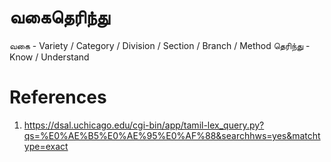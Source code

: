 # வகைதெரிந்து

வகை - Variety / Category / Division / Section / Branch / Method
தெரிந்து - Know / Understand

# References
1. https://dsal.uchicago.edu/cgi-bin/app/tamil-lex_query.py?qs=%E0%AE%B5%E0%AE%95%E0%AF%88&searchhws=yes&matchtype=exact
